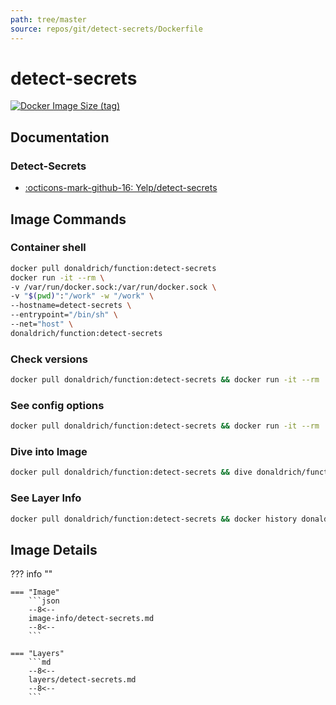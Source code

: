 ```yaml
---
path: tree/master
source: repos/git/detect-secrets/Dockerfile
---
```


# detect-secrets

[![Docker Image Size (tag)](https://img.shields.io/docker/image-size/donaldrich/function/detect-secrets?color=blue&label=donaldrich/function:detect-secrets&logo=docker&style=flat-square)](https://hub.docker.com/r/donaldrich/function/detect-secrets)

## Documentation

### Detect-Secrets

- [:octicons-mark-github-16: Yelp/detect-secrets](https://github.com/Yelp/detect-secrets)

## Image Commands

### Container shell

```sh
docker pull donaldrich/function:detect-secrets
docker run -it --rm \
-v /var/run/docker.sock:/var/run/docker.sock \
-v "$(pwd)":"/work" -w "/work" \
--hostname=detect-secrets \
--entrypoint="/bin/sh" \
--net="host" \
donaldrich/function:detect-secrets
```

### Check versions

```sh
docker pull donaldrich/function:detect-secrets && docker run -it --rm  donaldrich/function:detect-secrets validate
```

### See config options

```sh
docker pull donaldrich/function:detect-secrets && docker run -it --rm  donaldrich/function:detect-secrets help
```

### Dive into Image

```sh
docker pull donaldrich/function:detect-secrets && dive donaldrich/function:detect-secrets
```

### See Layer Info

```sh
docker pull donaldrich/function:detect-secrets && docker history donaldrich/function:detect-secrets
```

## Image Details

??? info ""

    === "Image"
        ```json
        --8<--
        image-info/detect-secrets.md
        --8<--
        ```

    === "Layers"
        ```md
        --8<--
        layers/detect-secrets.md
        --8<--
        ```
